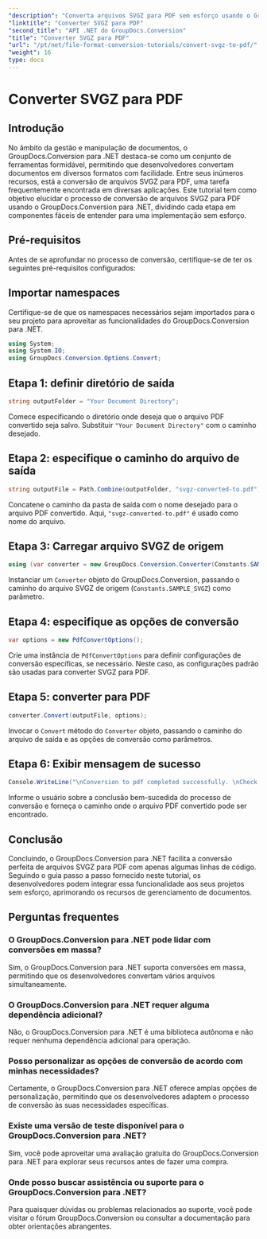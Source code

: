 ```yaml
---
"description": "Converta arquivos SVGZ para PDF sem esforço usando o GroupDocs.Conversion para .NET. Explore um tutorial passo a passo e libere recursos integrados de gerenciamento de documentos."
"linktitle": "Converter SVGZ para PDF"
"second_title": "API .NET do GroupDocs.Conversion"
"title": "Converter SVGZ para PDF"
"url": "/pt/net/file-format-conversion-tutorials/convert-svgz-to-pdf/"
"weight": 16
type: docs
---
```

# Converter SVGZ para PDF

## Introdução
No âmbito da gestão e manipulação de documentos, o GroupDocs.Conversion para .NET destaca-se como um conjunto de ferramentas formidável, permitindo que desenvolvedores convertam documentos em diversos formatos com facilidade. Entre seus inúmeros recursos, está a conversão de arquivos SVGZ para PDF, uma tarefa frequentemente encontrada em diversas aplicações. Este tutorial tem como objetivo elucidar o processo de conversão de arquivos SVGZ para PDF usando o GroupDocs.Conversion para .NET, dividindo cada etapa em componentes fáceis de entender para uma implementação sem esforço.
## Pré-requisitos
Antes de se aprofundar no processo de conversão, certifique-se de ter os seguintes pré-requisitos configurados:

## Importar namespaces
Certifique-se de que os namespaces necessários sejam importados para o seu projeto para aproveitar as funcionalidades do GroupDocs.Conversion para .NET.
```csharp
using System;
using System.IO;
using GroupDocs.Conversion.Options.Convert;
```

## Etapa 1: definir diretório de saída
```csharp
string outputFolder = "Your Document Directory";
```
Comece especificando o diretório onde deseja que o arquivo PDF convertido seja salvo. Substituir `"Your Document Directory"` com o caminho desejado.
## Etapa 2: especifique o caminho do arquivo de saída
```csharp
string outputFile = Path.Combine(outputFolder, "svgz-converted-to.pdf");
```
Concatene o caminho da pasta de saída com o nome desejado para o arquivo PDF convertido. Aqui, `"svgz-converted-to.pdf"` é usado como nome do arquivo.
## Etapa 3: Carregar arquivo SVGZ de origem
```csharp
using (var converter = new GroupDocs.Conversion.Converter(Constants.SAMPLE_SVGZ))
```
Instanciar um `Converter` objeto do GroupDocs.Conversion, passando o caminho do arquivo SVGZ de origem (`Constants.SAMPLE_SVGZ`) como parâmetro.
## Etapa 4: especifique as opções de conversão
```csharp
var options = new PdfConvertOptions();
```
Crie uma instância de `PdfConvertOptions` para definir configurações de conversão específicas, se necessário. Neste caso, as configurações padrão são usadas para converter SVGZ para PDF.
## Etapa 5: converter para PDF
```csharp
converter.Convert(outputFile, options);
```
Invocar o `Convert` método do `Converter` objeto, passando o caminho do arquivo de saída e as opções de conversão como parâmetros.
## Etapa 6: Exibir mensagem de sucesso
```csharp
Console.WriteLine("\nConversion to pdf completed successfully. \nCheck output in {0}", outputFolder);
```
Informe o usuário sobre a conclusão bem-sucedida do processo de conversão e forneça o caminho onde o arquivo PDF convertido pode ser encontrado.

## Conclusão
Concluindo, o GroupDocs.Conversion para .NET facilita a conversão perfeita de arquivos SVGZ para PDF com apenas algumas linhas de código. Seguindo o guia passo a passo fornecido neste tutorial, os desenvolvedores podem integrar essa funcionalidade aos seus projetos sem esforço, aprimorando os recursos de gerenciamento de documentos.
## Perguntas frequentes
### O GroupDocs.Conversion para .NET pode lidar com conversões em massa?
Sim, o GroupDocs.Conversion para .NET suporta conversões em massa, permitindo que os desenvolvedores convertam vários arquivos simultaneamente.
### O GroupDocs.Conversion para .NET requer alguma dependência adicional?
Não, o GroupDocs.Conversion para .NET é uma biblioteca autônoma e não requer nenhuma dependência adicional para operação.
### Posso personalizar as opções de conversão de acordo com minhas necessidades?
Certamente, o GroupDocs.Conversion para .NET oferece amplas opções de personalização, permitindo que os desenvolvedores adaptem o processo de conversão às suas necessidades específicas.
### Existe uma versão de teste disponível para o GroupDocs.Conversion para .NET?
Sim, você pode aproveitar uma avaliação gratuita do GroupDocs.Conversion para .NET para explorar seus recursos antes de fazer uma compra.
### Onde posso buscar assistência ou suporte para o GroupDocs.Conversion para .NET?
Para quaisquer dúvidas ou problemas relacionados ao suporte, você pode visitar o fórum GroupDocs.Conversion ou consultar a documentação para obter orientações abrangentes.
